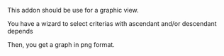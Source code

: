 This addon should be use for a graphic view.

You have a wizard to select criterias with ascendant and/or descendant depends

Then, you get a graph in png format.
